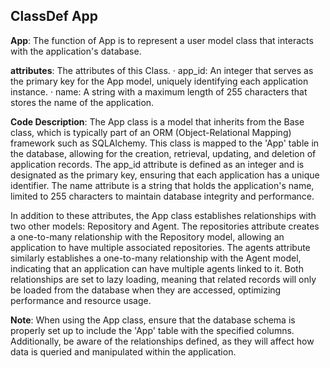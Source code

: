 ## ClassDef App
**App**: The function of App is to represent a user model class that interacts with the application's database.

**attributes**: The attributes of this Class.
· app_id: An integer that serves as the primary key for the App model, uniquely identifying each application instance.
· name: A string with a maximum length of 255 characters that stores the name of the application.

**Code Description**: The App class is a model that inherits from the Base class, which is typically part of an ORM (Object-Relational Mapping) framework such as SQLAlchemy. This class is mapped to the 'App' table in the database, allowing for the creation, retrieval, updating, and deletion of application records. The app_id attribute is defined as an integer and is designated as the primary key, ensuring that each application has a unique identifier. The name attribute is a string that holds the application's name, limited to 255 characters to maintain database integrity and performance.

In addition to these attributes, the App class establishes relationships with two other models: Repository and Agent. The repositories attribute creates a one-to-many relationship with the Repository model, allowing an application to have multiple associated repositories. The agents attribute similarly establishes a one-to-many relationship with the Agent model, indicating that an application can have multiple agents linked to it. Both relationships are set to lazy loading, meaning that related records will only be loaded from the database when they are accessed, optimizing performance and resource usage.

**Note**: When using the App class, ensure that the database schema is properly set up to include the 'App' table with the specified columns. Additionally, be aware of the relationships defined, as they will affect how data is queried and manipulated within the application.
